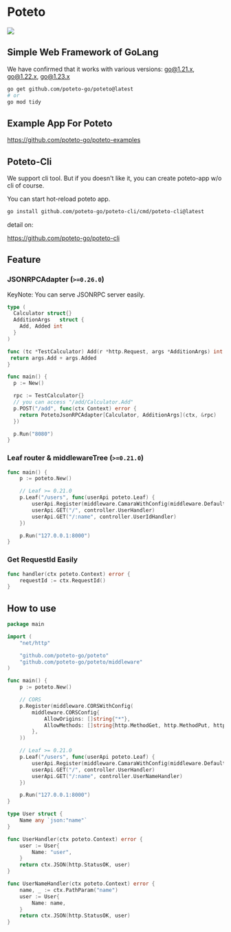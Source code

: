 # Poteto

![](https://github.com/user-attachments/assets/7e503083-0af0-4b95-8277-46dfb8166cb9)

## Simple Web Framework of GoLang

We have confirmed that it works with various versions: go@1.21.x, go@1.22.x, go@1.23.x

```sh
go get github.com/poteto-go/poteto@latest
# or
go mod tidy
```

## Example App For Poteto

https://github.com/poteto-go/poteto-examples

## Poteto-Cli

We support cli tool. But if you doesn't like it, you can create poteto-app w/o cli of course.

You can start hot-reload poteto app.

```sh
go install github.com/poteto-go/poteto-cli/cmd/poteto-cli@latest
```

detail on:

https://github.com/poteto-go/poteto-cli

## Feature

### JSONRPCAdapter (`>=0.26.0`)

KeyNote: You can serve JSONRPC server easily.

```go
type (
  Calculator struct{}
  AdditionArgs   struct {
    Add, Added int
  }
)

func (tc *TestCalculator) Add(r *http.Request, args *AdditionArgs) int {
 return args.Add + args.Added
}

func main() {
  p := New()

  rpc := TestCalculator{}
  // you can access "/add/Calculator.Add"
  p.POST("/add", func(ctx Context) error {
    return PotetoJsonRPCAdapter[Calculator, AdditionArgs](ctx, &rpc)
  })

  p.Run("8080")
}
```

### Leaf router & middlewareTree (`>=0.21.0`)

```go
func main() {
	p := poteto.New()

	// Leaf >= 0.21.0
	p.Leaf("/users", func(userApi poteto.Leaf) {
		userApi.Register(middleware.CamaraWithConfig(middleware.DefaultCamaraConfig))
		userApi.GET("/", controller.UserHandler)
		userApi.GET("/:name", controller.UserIdHandler)
	})

	p.Run("127.0.0.1:8000")
}
```

### Get RequestId Easily

```go
func handler(ctx poteto.Context) error {
	requestId := ctx.RequestId()
}
```

## How to use

```go:main.go
package main

import (
	"net/http"

	"github.com/poteto-go/poteto"
	"github.com/poteto-go/poteto/middleware"
)

func main() {
	p := poteto.New()

	// CORS
	p.Register(middleware.CORSWithConfig(
		middleware.CORSConfig{
			AllowOrigins: []string{"*"},
			AllowMethods: []string{http.MethodGet, http.MethodPut, http.MethodPost, http.MethodDelete},
		},
	))

	// Leaf >= 0.21.0
	p.Leaf("/users", func(userApi poteto.Leaf) {
		userApi.Register(middleware.CamaraWithConfig(middleware.DefaultCamaraConfig))
		userApi.GET("/", controller.UserHandler)
		userApi.GET("/:name", controller.UserNameHandler)
	})

	p.Run("127.0.0.1:8000")
}

type User struct {
	Name any `json:"name"`
}

func UserHandler(ctx poteto.Context) error {
	user := User{
		Name: "user",
	}
	return ctx.JSON(http.StatusOK, user)
}

func UserNameHandler(ctx poteto.Context) error {
	name, _ := ctx.PathParam("name")
	user := User{
		Name: name,
	}
	return ctx.JSON(http.StatusOK, user)
}

```
